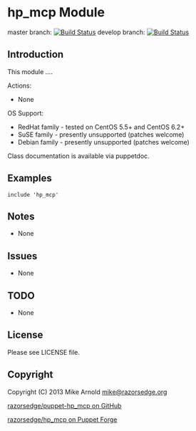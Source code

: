 hp_mcp Module
===============

master branch: [![Build Status](https://secure.travis-ci.org/razorsedge/puppet-hp_mcp.png?branch=master)](http://travis-ci.org/razorsedge/puppet-hp_mcp)
develop branch: [![Build Status](https://secure.travis-ci.org/razorsedge/puppet-hp_mcp.png?branch=develop)](http://travis-ci.org/razorsedge/puppet-hp_mcp)

Introduction
------------

This module ....

Actions:

* None

OS Support:

* RedHat family - tested on CentOS 5.5+ and CentOS 6.2+
* SuSE family   - presently unsupported (patches welcome)
* Debian family - presently unsupported (patches welcome)

Class documentation is available via puppetdoc.

Examples
--------

    include 'hp_mcp'


Notes
-----

* None

Issues
------

* None

TODO
----

* None

License
-------

Please see LICENSE file.

Copyright
---------

Copyright (C) 2013 Mike Arnold <mike@razorsedge.org>

[razorsedge/puppet-hp_mcp on GitHub](https://github.com/razorsedge/puppet-hp_mcp)

[razorsedge/hp_mcp on Puppet Forge](http://forge.puppetlabs.com/razorsedge/hp_mcp)

